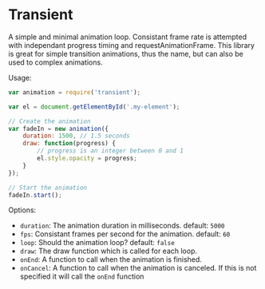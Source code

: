# Transient

A simple and minimal animation loop.  Consistant frame rate is attempted with independant progress timing and requestAnimationFrame.  This library is great for simple transition animations, thus the name, but can also be used to complex animations.

Usage:

```javascript
var animation = require('transient');

var el = document.getElementById('.my-element');

// Create the animation
var fadeIn = new animation({
	duration: 1500, // 1.5 seconds
	draw: function(progress) {
		// progress is an integer between 0 and 1
		el.style.opacity = progress;
	}
});

// Start the animation
fadeIn.start();
```

Options:

- `duration`: The animation duration in milliseconds. default: `5000`
- `fps`: Consistant frames per second for the animation. default: `60`
- `loop`: Should the animation loop? default: `false`
- `draw`: The draw function which is called for each loop.
- `onEnd`: A function to call when the animation is finished.
- `onCancel`: A function to call when the animation is canceled.  If this is not specified it will call the `onEnd` function
